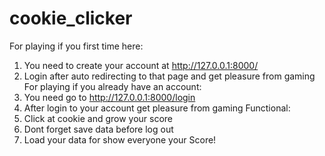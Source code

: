 # cookie_clicker
For playing if you first time here:
1. You need to create your account at http://127.0.0.1:8000/
2. Login after auto redirecting to that page and get pleasure from gaming
For playing if you already have an account:
1. You need go to http://127.0.0.1:8000/login
2. After login to your account get pleasure from gaming
Functional:
1. Click at cookie and grow your score
2. Dont forget save data before log out
3. Load your data for show everyone your Score!
